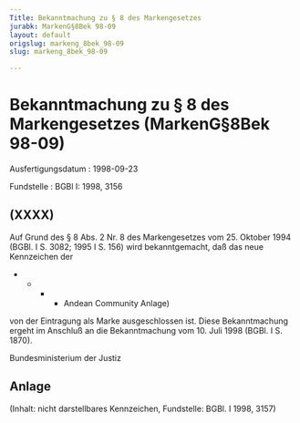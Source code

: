 ```yaml
---
Title: Bekanntmachung zu § 8 des Markengesetzes
jurabk: MarkenG§8Bek 98-09
layout: default
origslug: markeng_8bek_98-09
slug: markeng_8bek_98-09

---
```


# Bekanntmachung zu § 8 des Markengesetzes (MarkenG§8Bek 98-09)

Ausfertigungsdatum
:   1998-09-23

Fundstelle
:   BGBl I: 1998, 3156

## (XXXX)

Auf Grund des § 8 Abs. 2 Nr. 8 des Markengesetzes vom 25. Oktober 1994
(BGBl. I S. 3082; 1995 I S. 156) wird bekanntgemacht, daß das neue
Kennzeichen der

*
    *
        *
            *   Andean Community Anlage)












von der Eintragung als Marke ausgeschlossen ist.
Diese Bekanntmachung ergeht im Anschluß an die Bekanntmachung vom 10.
Juli 1998 (BGBl. I S. 1870).

Bundesministerium der Justiz

## Anlage

(Inhalt: nicht darstellbares Kennzeichen,
Fundstelle: BGBl. I 1998, 3157)

